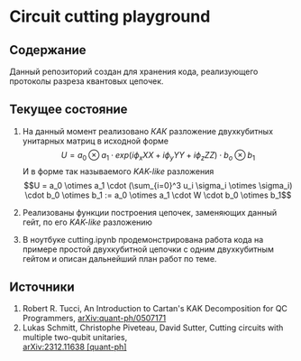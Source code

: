 # Circuit cutting playground
## Содержание
Данный репозиторий создан для хранения кода, реализующего протоколы разреза квантовых цепочек.

## Текущее состояние 
1. На данный момент реализовано _КАК_ разложение двухкубитных унитарных матриц в исходной форме 
$$U = a_0 \otimes a_1 \cdot exp(i \phi_x XX + i \phi_y YY + i \phi_z ZZ) \cdot b_o \otimes b_1$$
И в форме так называемого _KAK-like_ разложения 
$$U = a_0 \otimes a_1 \cdot (\sum_{i=0}^3 u_i \sigma_i \otimes \sigma_i) \cdot b_0 \otimes b_1 := a_0 \otimes a_1 \cdot W \cdot b_0 \otimes b_1$$
 
2. Реализованы функции построения цепочек, заменяющих данный гейт, по его _KAK-like_ разложению

3. В ноутбуке cutting.ipynb продемонстрирована работа кода на примере простой двухкубитной цепочки с одним двухкубитным гейтом и описан дальнейший план работ по теме.

## Источники 
1. Robert R. Tucci, An Introduction to Cartan's KAK Decomposition for QC Programmers, [arXiv:quant-ph/0507171](https://arxiv.org/abs/quant-ph/0507171)
2. Lukas Schmitt, Christophe Piveteau, David Sutter, Cutting circuits with multiple two-qubit unitaries,  
   [arXiv:2312.11638 [quant-ph]](https://arxiv.org/abs/2312.11638v3)
